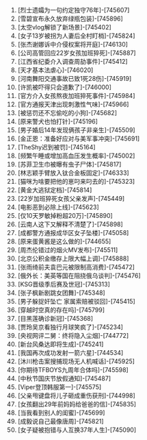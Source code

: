
1. [烈士遗孀为一句约定独守76年]-[745607]
1. [雪碧宣布永久放弃绿瓶包装]-[745896]
1. [太空vlog解锁了新场景]-[745402]
1. [女子13岁被拐为人妻后全村盯梢]-[745824]
1. [张杰谢娜诉中介侵权案将开庭]-[746130]
1. [公司高管回应22岁女孩加班猝死]-[745887]
1. [江西省纪委介入调查周劼事件]-[745412]
1. [天才基本法虐心]-[746020]
1. [河南舞阳交通事故已致1死28伤]-[745919]
1. [许凯被吓得只会道歉了]-[746000]
1. [官方介入女孩熬夜加班猝死事件]-[745984]
1. [官方通报天津出现刺激性气味]-[745966]
1. [被惩罚还不忘偷吃的小狗]-[745682]
1. [原来警犬也怕打针]-[745196]
1. [男子婚后14年发现俩孩子非亲生]-[745509]
1. [金正恩：准备好应对与美军事冲突]-[745691]
1. [TheShy迟到被罚]-[745164]
1. [频繁午睡或增加高血压发生概率]-[745002]
1. [苏菲卫生巾被曝有虫子尸体]-[745817]
1. [林志颖手臂放入钛合金板固定]-[746333]
1. [猫咪为啥要把他的崽叼来叼去的]-[745323]
1. [黄金大逃狱定档]-[745814]
1. [22岁加班猝死女孩父亲发声]-[745449]
1. [电影恶到必除上线]-[745623]
1. [仅10天罗敏掉粉超20万]-[745890]
1. [云南人这下又解释不清楚了]-[745898]
1. [成都警方通报成华区女子坠楼]-[745058]
1. [原来蛋黄酱是这么做的]-[744655]
1. [周杰伦错过的烟火MV发布]-[745511]
1. [北京公积金缴存上限大幅上调]-[745888]
1. [张雨绮前夫袁巴元被限制高消费]-[745472]
1. [俄外长：美英等国在阻挠俄乌谈判]-[745476]
1. [KSG晋级季后赛及世冠]-[745313]
1. [张子枫新剧跳女团舞]-[745348]
1. [男子躲捉奸坠亡 家属索赔被驳回]-[745415]
1. [穿越时空真的存在吗]-[745799]
1. [目黑莲确诊新冠]-[745368]
1. [贾玲吴京看独行月球笑疯了]-[745234]
1. [央视网评二舅：终将隐入尘烟]-[744772]
1. [新台风桑达即将生成]-[745241]
1. [我国再次成功发射一箭六星]-[744534]
1. [沐川枪击案搜捕现场无人机喊话]-[745925]
1. [你期待TFBOYS九周年合体吗]-[745598]
1. [中秋节国庆节放假通知]-[745487]
1. [Viper登顶韩服第一]-[745575]
1. [父亲甩键盘将儿子砸成重伤获刑]-[744998]
1. [女孩翻出29年前妈妈给爸爸的信]-[745835]
1. [当我看到别人的闺蜜]-[745699]
1. [成毅说自己最像唐周]-[745821]
1. [女子疑被抱错与人互换37年人生]-[745090]